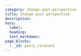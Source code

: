 ```yaml
---
category: change-your-perspective
title: Change your perspective
description:
hero:
  label:
  heading:
  text_markdown:
page_blocks:
  - _id: posts_relevant
---
```

